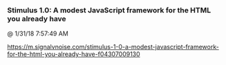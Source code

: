 ﻿

### Stimulus 1.0: A modest JavaScript framework for the HTML you already have
@ 1/31/18 7:57:49 AM

https://m.signalvnoise.com/stimulus-1-0-a-modest-javascript-framework-for-the-html-you-already-have-f04307009130

